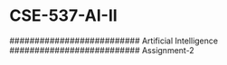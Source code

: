 CSE-537-AI-II
=============
##########################
Artificial Intelligence
##########################
Assignment-2 
